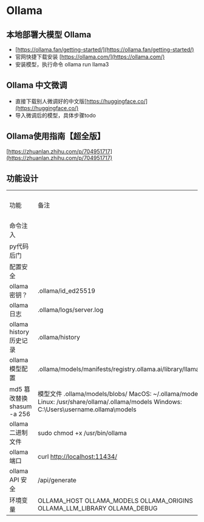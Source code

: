 # Ollama

## 本地部署大模型 Ollama

- [https://ollama.fan/getting-started/](https://ollama.fan/getting-started/)
- 官网快捷下载安装 [https://ollama.com/](https://ollama.com/)
- 安装模型，执行命令 ollama run llama3

## Ollama 中文微调

- 直接下载别人微调好的中文版[https://huggingface.co/](https://huggingface.co/) 
- 导入微调后的模型，具体步骤todo

## Ollama使用指南【超全版】

[https://zhuanlan.zhihu.com/p/704951717](https://zhuanlan.zhihu.com/p/704951717)


## 功能设计

|||||
|-|-|-|-|
|功能|备注|笔记化|产品化|
|命令注入||||
|py代码后门||||
|配置安全||||
|ollama 密钥？|.ollama/id_ed25519|||
|ollama 日志|.ollama/logs/server.log|||
|ollama history 历史记录|.ollama/history|||
|ollama 模型配置|.ollama/models/manifests/registry.ollama.ai/library/llama3/latest|||
|md5 篡改替换 shasum -a 256|模型文件 .ollama/models/blobs/ MacOS: ~/.ollama/models Linux: /usr/share/ollama/.ollama/models Windows: C:\Users\username\.ollama\models|||
|ollama二进制文件|sudo chmod +x /usr/bin/ollama|||
|ollama 端口|curl [http://localhost:11434/](http://localhost:11434/)|||
|ollama API 安全|/api/generate|||
|环境变量|OLLAMA_HOST OLLAMA_MODELS OLLAMA_ORIGINS OLLAMA_LLM_LIBRARY OLLAMA_DEBUG  |||


